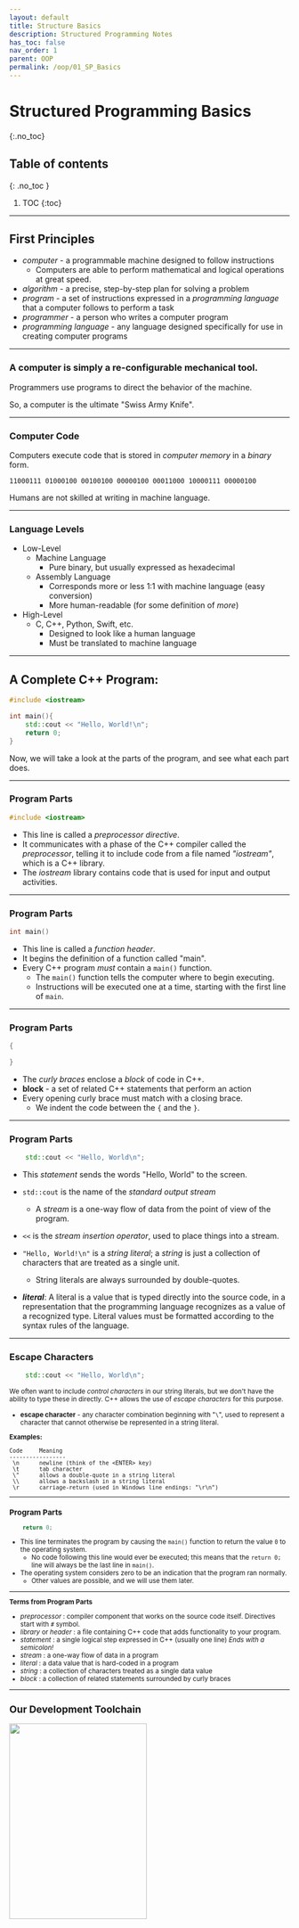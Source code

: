 ```yaml
---
layout: default
title: Structure Basics
description: Structured Programming Notes
has_toc: false
nav_order: 1
parent: OOP
permalink: /oop/01_SP_Basics
---
```


# Structured Programming Basics
{:.no_toc}

## Table of contents
{: .no_toc }

1. TOC
{:toc}
---

## First Principles

* _computer_ - a programmable machine designed to follow instructions
    - Computers are able to perform mathematical and logical operations at great speed.
* _algorithm_ - a precise, step-by-step plan for solving a problem
* _program_ - a set of instructions expressed in a _programming language_ that a computer follows to perform a task
* _programmer_ - a person who writes a computer program
* _programming language_ - any language designed specifically for use in creating computer programs

---

### A computer is simply a re-configurable mechanical tool. 

Programmers use programs to direct the behavior of the machine.  

So, a computer is the ultimate "Swiss Army Knife".

---

### Computer Code

Computers execute code that is stored in _computer memory_ in a _binary_ form.

    11000111 01000100 00100100 00000100 00011000 10000111 00000100

Humans are not skilled at writing in machine language.

---

### Language Levels

* Low-Level 
    - Machine Language
        + Pure binary, but usually expressed as hexadecimal
    - Assembly Language
        + Corresponds more or less 1:1 with machine language (easy conversion)
        + More human-readable (for some definition of _more_)
* High-Level
    - C, C++, Python, Swift, etc.
        + Designed to look like a human language
        + Must be translated to machine language

---

## A Complete C++ Program:

``` cpp
#include <iostream>

int main(){
    std::cout << "Hello, World!\n";
    return 0;
}

```

Now, we will take a look at the parts of the program, and see what each part does.

---

### Program Parts

``` cpp
#include <iostream>
```

* This line is called a _preprocessor directive_.  
* It communicates with a phase of the C++ compiler called the _preprocessor_, telling it to include code from a file named _"iostream"_, which is a C++ library.  
* The _iostream_ library contains code that is used for input and output activities.


---

### Program Parts

``` cpp
int main()
```

* This line is called a _function header_.
* It begins the definition of a function called "main".
* Every C++ program *must* contain a `main()` function.
    - The `main()` function tells the computer where to begin executing.
    - Instructions will be executed one at a time, starting with the first line of `main`.


---

### Program Parts

```cpp
{

}
```

* The _curly braces_ enclose a _block_ of code in C++.
* __block__ - a set of related C++ statements that perform an action
* Every opening curly brace must match with a closing brace.  
    - We indent the code between the `{` and the `}`.


---
### Program Parts

``` cpp
    std::cout << "Hello, World\n";
```

* This _statement_ sends the words "Hello, World" to the screen.
* `std::cout` is the name of the _standard output_ _stream_
    - A _stream_ is a one-way flow of data from the point of view of the program.
* `<<` is the _stream insertion operator_, used to place things into a stream.
* `"Hello, World!\n"` is a _string literal_; a _string_ is just a collection of characters that are treated as a single unit.
    - String literals are always surrounded by double-quotes.


* **_literal_**: A literal is a value that is typed directly into the source code, in a representation that the programming language recognizes as a value of a recognized type.  Literal values must be formatted according to the syntax rules of the language.

---

### Escape Characters

``` cpp
    std::cout << "Hello, World\n";
```

<small>We often want to include _control characters_ in our string literals, but we don't have the ability to type these in directly.  C++ allows the use of _escape characters_ for this purpose.

* __escape character__ - any character combination beginning with "`\`", used to represent a character that cannot otherwise be represented in a string literal.


__Examples:__

    Code     Meaning
    -----------------
     \n      newline (think of the <ENTER> key)
     \t      tab character
     \"      allows a double-quote in a string literal
     \\      allows a backslash in a string literal
     \r      carriage-return (used in Windows line endings: "\r\n")


---
### Program Parts

``` cpp
    return 0;
```

* This line terminates the program by causing the `main()` function to return the value `0` to the operating system.
    - No code following this line would ever be executed; this means that the `return 0;` line will always be the last line in `main()`.
* The operating system considers zero to be an indication that the program ran normally.  
    -  Other values are possible, and we will use them later.

---

__Terms from Program Parts__

* _preprocessor_ : compiler component that works on the source code itself.  Directives start with `#` symbol.
* _library_ or _header_ : a file containing C++ code that adds functionality to your program.
* _statement_ : a single logical step expressed in C++ (usually one line)  _Ends with a semicolon!_
* _stream_ : a one-way flow of data in a program
* _literal_ : a data value that is hard-coded in a program
* _string_ : a collection of characters treated as a single data value
* _block_ : a collection of related statements surrounded by curly braces

---

## Our Development Toolchain

<img src="{{site.baseurl}}/assets/CS50pics/SP_Basics/Our_Compiling_Toolchain.png"  width="70%" height="30%">

* User's Side: Editing, running and testing.
* Server Side: Stores files, provides compiler and other tools.

---

## Some Linux / UNIX terminal basics

[Basics of Bash for Beginners](https://towardsdatascience.com/basics-of-bash-for-beginners-92e53a4c117a)

[Bash Shell command cheat sheet](https://www.educative.io/blog/bash-shell-command-cheat-sheet)

[Common Linux Commands](https://wiki.cs.astate.edu/index.php/Common_Linux_Commands)

---

